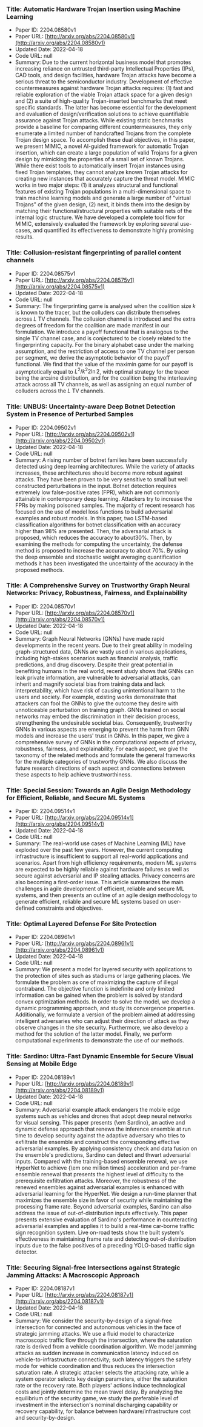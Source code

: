 ### Title: Automatic Hardware Trojan Insertion using Machine Learning
* Paper ID: 2204.08580v1
* Paper URL: [http://arxiv.org/abs/2204.08580v1](http://arxiv.org/abs/2204.08580v1)
* Updated Date: 2022-04-18
* Code URL: null
* Summary: Due to the current horizontal business model that promotes increasing
reliance on untrusted third-party Intellectual Properties (IPs), CAD tools, and
design facilities, hardware Trojan attacks have become a serious threat to the
semiconductor industry. Development of effective countermeasures against
hardware Trojan attacks requires: (1) fast and reliable exploration of the
viable Trojan attack space for a given design and (2) a suite of high-quality
Trojan-inserted benchmarks that meet specific standards. The latter has become
essential for the development and evaluation of design/verification solutions
to achieve quantifiable assurance against Trojan attacks. While existing static
benchmarks provide a baseline for comparing different countermeasures, they
only enumerate a limited number of handcrafted Trojans from the complete Trojan
design space. To accomplish these dual objectives, in this paper, we present
MIMIC, a novel AI-guided framework for automatic Trojan insertion, which can
create a large population of valid Trojans for a given design by mimicking the
properties of a small set of known Trojans. While there exist tools to
automatically insert Trojan instances using fixed Trojan templates, they cannot
analyze known Trojan attacks for creating new instances that accurately capture
the threat model. MIMIC works in two major steps: (1) it analyzes structural
and functional features of existing Trojan populations in a multi-dimensional
space to train machine learning models and generate a large number of "virtual
Trojans" of the given design, (2) next, it binds them into the design by
matching their functional/structural properties with suitable nets of the
internal logic structure. We have developed a complete tool flow for MIMIC,
extensively evaluated the framework by exploring several use-cases, and
quantified its effectiveness to demonstrate highly promising results.

### Title: Collusion-resistant fingerprinting of parallel content channels
* Paper ID: 2204.08575v1
* Paper URL: [http://arxiv.org/abs/2204.08575v1](http://arxiv.org/abs/2204.08575v1)
* Updated Date: 2022-04-18
* Code URL: null
* Summary: The fingerprinting game is analysed when the coalition size $k$ is known to
the tracer, but the colluders can distribute themselves across $L$ TV channels.
The collusion channel is introduced and the extra degrees of freedom for the
coalition are made manifest in our formulation. We introduce a payoff
functional that is analogous to the single TV channel case, and is conjectured
to be closely related to the fingerprinting capacity. For the binary alphabet
case under the marking assumption, and the restriction of access to one TV
channel per person per segment, we derive the asymptotic behavior of the payoff
functional. We find that the value of the maximin game for our payoff is
asymptotically equal to $L^2/k^2 2 \ln 2$, with optimal strategy for the tracer
being the arcsine distribution, and for the coalition being the interleaving
attack across all TV channels, as well as assigning an equal number of
colluders across the $L$ TV channels.

### Title: UNBUS: Uncertainty-aware Deep Botnet Detection System in Presence of Perturbed Samples
* Paper ID: 2204.09502v1
* Paper URL: [http://arxiv.org/abs/2204.09502v1](http://arxiv.org/abs/2204.09502v1)
* Updated Date: 2022-04-18
* Code URL: null
* Summary: A rising number of botnet families have been successfully detected using deep
learning architectures. While the variety of attacks increases, these
architectures should become more robust against attacks. They have been proven
to be very sensitive to small but well constructed perturbations in the input.
Botnet detection requires extremely low false-positive rates (FPR), which are
not commonly attainable in contemporary deep learning. Attackers try to
increase the FPRs by making poisoned samples. The majority of recent research
has focused on the use of model loss functions to build adversarial examples
and robust models. In this paper, two LSTM-based classification algorithms for
botnet classification with an accuracy higher than 98\% are presented. Then,
the adversarial attack is proposed, which reduces the accuracy to about30\%.
Then, by examining the methods for computing the uncertainty, the defense
method is proposed to increase the accuracy to about 70\%. By using the deep
ensemble and stochastic weight averaging quantification methods it has been
investigated the uncertainty of the accuracy in the proposed methods.

### Title: A Comprehensive Survey on Trustworthy Graph Neural Networks: Privacy, Robustness, Fairness, and Explainability
* Paper ID: 2204.08570v1
* Paper URL: [http://arxiv.org/abs/2204.08570v1](http://arxiv.org/abs/2204.08570v1)
* Updated Date: 2022-04-18
* Code URL: null
* Summary: Graph Neural Networks (GNNs) have made rapid developments in the recent
years. Due to their great ability in modeling graph-structured data, GNNs are
vastly used in various applications, including high-stakes scenarios such as
financial analysis, traffic predictions, and drug discovery. Despite their
great potential in benefiting humans in the real world, recent study shows that
GNNs can leak private information, are vulnerable to adversarial attacks, can
inherit and magnify societal bias from training data and lack interpretability,
which have risk of causing unintentional harm to the users and society. For
example, existing works demonstrate that attackers can fool the GNNs to give
the outcome they desire with unnoticeable perturbation on training graph. GNNs
trained on social networks may embed the discrimination in their decision
process, strengthening the undesirable societal bias. Consequently, trustworthy
GNNs in various aspects are emerging to prevent the harm from GNN models and
increase the users' trust in GNNs. In this paper, we give a comprehensive
survey of GNNs in the computational aspects of privacy, robustness, fairness,
and explainability. For each aspect, we give the taxonomy of the related
methods and formulate the general frameworks for the multiple categories of
trustworthy GNNs. We also discuss the future research directions of each aspect
and connections between these aspects to help achieve trustworthiness.

### Title: Special Session: Towards an Agile Design Methodology for Efficient, Reliable, and Secure ML Systems
* Paper ID: 2204.09514v1
* Paper URL: [http://arxiv.org/abs/2204.09514v1](http://arxiv.org/abs/2204.09514v1)
* Updated Date: 2022-04-18
* Code URL: null
* Summary: The real-world use cases of Machine Learning (ML) have exploded over the past
few years. However, the current computing infrastructure is insufficient to
support all real-world applications and scenarios. Apart from high efficiency
requirements, modern ML systems are expected to be highly reliable against
hardware failures as well as secure against adversarial and IP stealing
attacks. Privacy concerns are also becoming a first-order issue. This article
summarizes the main challenges in agile development of efficient, reliable and
secure ML systems, and then presents an outline of an agile design methodology
to generate efficient, reliable and secure ML systems based on user-defined
constraints and objectives.

### Title: Optimal Layered Defense For Site Protection
* Paper ID: 2204.08961v1
* Paper URL: [http://arxiv.org/abs/2204.08961v1](http://arxiv.org/abs/2204.08961v1)
* Updated Date: 2022-04-18
* Code URL: null
* Summary: We present a model for layered security with applications to the protection
of sites such as stadiums or large gathering places. We formulate the problem
as one of maximizing the capture of illegal contraband. The objective function
is indefinite and only limited information can be gained when the problem is
solved by standard convex optimization methods. In order to solve the model, we
develop a dynamic programming approach, and study its convergence properties.
Additionally, we formulate a version of the problem aimed at addressing
intelligent adversaries who can adjust their direction of attack as they
observe changes in the site security. Furthermore, we also develop a method for
the solution of the latter model. Finally, we perform computational experiments
to demonstrate the use of our methods.

### Title: Sardino: Ultra-Fast Dynamic Ensemble for Secure Visual Sensing at Mobile Edge
* Paper ID: 2204.08189v1
* Paper URL: [http://arxiv.org/abs/2204.08189v1](http://arxiv.org/abs/2204.08189v1)
* Updated Date: 2022-04-18
* Code URL: null
* Summary: Adversarial example attack endangers the mobile edge systems such as vehicles
and drones that adopt deep neural networks for visual sensing. This paper
presents {\em Sardino}, an active and dynamic defense approach that renews the
inference ensemble at run time to develop security against the adaptive
adversary who tries to exfiltrate the ensemble and construct the corresponding
effective adversarial examples. By applying consistency check and data fusion
on the ensemble's predictions, Sardino can detect and thwart adversarial
inputs. Compared with the training-based ensemble renewal, we use HyperNet to
achieve {\em one million times} acceleration and per-frame ensemble renewal
that presents the highest level of difficulty to the prerequisite exfiltration
attacks. Moreover, the robustness of the renewed ensembles against adversarial
examples is enhanced with adversarial learning for the HyperNet. We design a
run-time planner that maximizes the ensemble size in favor of security while
maintaining the processing frame rate. Beyond adversarial examples, Sardino can
also address the issue of out-of-distribution inputs effectively. This paper
presents extensive evaluation of Sardino's performance in counteracting
adversarial examples and applies it to build a real-time car-borne traffic sign
recognition system. Live on-road tests show the built system's effectiveness in
maintaining frame rate and detecting out-of-distribution inputs due to the
false positives of a preceding YOLO-based traffic sign detector.

### Title: Securing Signal-free Intersections against Strategic Jamming Attacks: A Macroscopic Approach
* Paper ID: 2204.08187v1
* Paper URL: [http://arxiv.org/abs/2204.08187v1](http://arxiv.org/abs/2204.08187v1)
* Updated Date: 2022-04-18
* Code URL: null
* Summary: We consider the security-by-design of a signal-free intersection for
connected and autonomous vehicles in the face of strategic jamming attacks. We
use a fluid model to characterize macroscopic traffic flow through the
intersection, where the saturation rate is derived from a vehicle coordination
algorithm. We model jamming attacks as sudden increase in communication latency
induced on vehicle-to-infrastructure connectivity; such latency triggers the
safety mode for vehicle coordination and thus reduces the intersection
saturation rate. A strategic attacker selects the attacking rate, while a
system operator selects key design parameters, either the saturation rate or
the recovery rate. Both players' actions induce technological costs and jointly
determine the mean travel delay. By analyzing the equilibrium of the security
game, we study the preferable level of investment in the intersection's nominal
discharging capability or recovery capability, for balance between
hardware/infrastructure cost and security-by-design.

